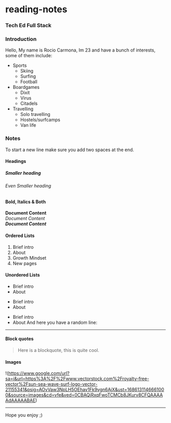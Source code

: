 # reading-notes

### Tech Ed Full Stack

### Introduction
Hello, My name is Rocio Carmona, Im 23 and have a bunch of interests, some of them include:
* Sports
  * Skiing
  * Surfing
  * Football
* Boardgames
  * Dixit
  * Virus
  * Citadels
* Travelling
  * Solo travelling
  * Hostels/surfcamps
  * Van life

### Notes
To start a new line make sure you add two spaces at the end.  
#### Headings 
##### Smaller heading
###### Even Smaller heading

#### Bold, Italics & Both

**Document Content**  
*Document Content*  
_**Document Content**_  


#### Ordered Lists
1. Brief intro
2. About
3. Growth Mindset
4. New pages

#### Unordered Lists
- Brief intro
- About

* Brief intro
* About

+ Brief intro
+ About
And here you have a random line:
***

#### Block quotes
> Here is a blockquote, this is quite cool. 

#### Images
!(https://www.google.com/url?sa=i&url=https%3A%2F%2Fwww.vectorstock.com%2Froyalty-free-vector%2Fsun-sea-wave-surf-logo-vector-21155341&psig=AOvVaw3NpLH5OEhav1Fk9vgn6AjX&ust=1686131146661000&source=images&cd=vfe&ved=0CBAQjRxqFwoTCMCb8JKurv8CFQAAAAAdAAAAABAE)
***
Hope you enjoy ;)
